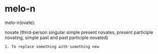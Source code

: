 # melo-n

melo-n(ovate): 

novate (third-person singular simple present novates, present participle novating, simple past and past participle novated)

    1. To replace something with something new

